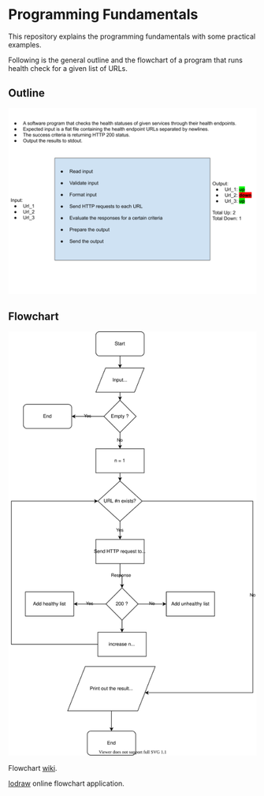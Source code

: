 # Programming Fundamentals

This repository explains the programming fundamentals with some practical examples.

Following is the general outline and the flowchart of a program that runs health check for a given list of URLs. 

## Outline
![Diagram](./media/Programming%20Fundamentals.svg)

## Flowchart
![Flowchart](./media/HealthCheck.svg)

Flowchart [wiki](https://en.wikipedia.org/wiki/Flowchart).

[Iodraw](https://www.iodraw.com/diagram/) online flowchart application.